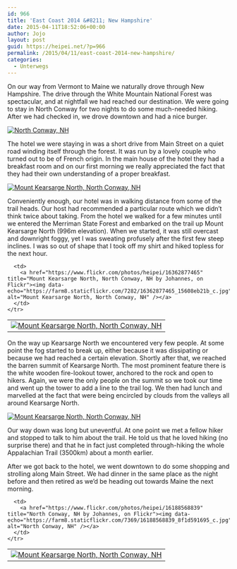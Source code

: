 ```yaml
---
id: 966
title: 'East Coast 2014 &#8211; New Hampshire'
date: 2015-04-11T18:52:06+00:00
author: Jojo
layout: post
guid: https://heipei.net/?p=966
permalink: /2015/04/11/east-coast-2014-new-hampshire/
categories:
  - Unterwegs
---
```

On our way from Vermont to Maine we naturally drove through New Hampshire. The drive through the White Mountain National Forest was spectacular, and at nightfall we had reached our destination. We were going to stay in North Conway for two nights to do some much-needed hiking. After we had checked in, we drove downtown and had a nice burger.

<div class="img aligncenter">
  <a href="https://www.flickr.com/photos/heipei/16188568649" title="North Conway, NH by Johannes, on Flickr"><img data-echo="https://farm8.staticflickr.com/7332/16188568649_eae98691a3_b.jpg" alt="North Conway, NH" /></a>
</div>

The hotel we were staying in was a short drive from Main Street on a quiet road winding itself through the forest. It was run by a lovely couple who turned out to be of French origin. In the main house of the hotel they had a breakfast room and on our first morning we really appreciated the fact that they had their own understanding of a proper breakfast.

<div class="img aligncenter">
  <a href="https://www.flickr.com/photos/heipei/16166242150" title="Mount Kearsarge North, North Conway, NH by Johannes, on Flickr"><img data-echo="https://farm8.staticflickr.com/7418/16166242150_2be2ec96a4_b.jpg" alt="Mount Kearsarge North, North Conway, NH" /></a>
</div>

Conveniently enough, our hotel was in walking distance from some of the trail heads. Our host had recommended a particular route which we didn&#8217;t think twice about taking. From the hotel we walked for a few minutes until we entered the Merriman State Forest and embarked on the trail up Mount Kearsarge North (996m elevation). When we started, it was still overcast and downright foggy, yet I was sweating profusely after the first few steep inclines. I was so out of shape that I took off my shirt and hiked topless for the next hour.

<div class="img aligncenter">
  <table>
    <tr>
      <td>
        <a href="https://www.flickr.com/photos/heipei/16362877945" title="Mount Kearsarge North, North Conway, NH by Johannes, on Flickr"><img data-echo="https://farm8.staticflickr.com/7299/16362877945_66d4aac3b3_c.jpg" alt="Mount Kearsarge North, North Conway, NH" /></a>
      </td>
      
      <td>
        <a href="https://www.flickr.com/photos/heipei/16362877465" title="Mount Kearsarge North, North Conway, NH by Johannes, on Flickr"><img data-echo="https://farm8.staticflickr.com/7282/16362877465_15608eb21b_c.jpg" alt="Mount Kearsarge North, North Conway, NH" /></a>
      </td>
    </tr>
  </table>
</div>

On the way up Kearsarge North we encountered very few people. At some point the fog started to break up, either because it was dissipating or because we had reached a certain elevation. Shortly after that, we reached the barren summit of Kearsarge North. The most prominent feature there is the white wooden fire-lookout tower, anchored to the rock and open to hikers. Again, we were the only people on the summit so we took our time and went up the tower to add a line to the trail log. We then had lunch and marvelled at the fact that were being encircled by clouds from the valleys all around Kearsarge North.

<div class="img aligncenter">
  <a href="https://www.flickr.com/photos/heipei/16361985342" title="Mount Kearsarge North, North Conway, NH by Johannes, on Flickr"><img data-echo="https://farm8.staticflickr.com/7355/16361985342_9d34c1443a_b.jpg" alt="Mount Kearsarge North, North Conway, NH" /></a>
</div>

Our way down was long but uneventful. At one point we met a fellow hiker and stopped to talk to him about the trail. He told us that he loved hiking (no surprise there) and that he in fact just completed through-hiking the whole Appalachian Trail (3500km) about a month earlier. 

After we got back to the hotel, we went downtown to do some shopping and strolling along Main Street. We had dinner in the same place as the night before and then retired as we&#8217;d be heading out towards Maine the next morning.

<div class="img aligncenter">
  <table>
    <tr>
      <td>
        <a href="https://www.flickr.com/photos/heipei/15742911013" title="Mount Kearsarge North, North Conway, NH by Johannes, on Flickr"><img data-echo="https://farm9.staticflickr.com/8598/15742911013_4f75b7e5d8_c.jpg" alt="Mount Kearsarge North, North Conway, NH" /></a>
      </td>
      
      <td>
        <a href="https://www.flickr.com/photos/heipei/16188568839" title="North Conway, NH by Johannes, on Flickr"><img data-echo="https://farm8.staticflickr.com/7369/16188568839_8f1d591695_c.jpg" alt="North Conway, NH" /></a>
      </td>
    </tr>
  </table>
</div>
